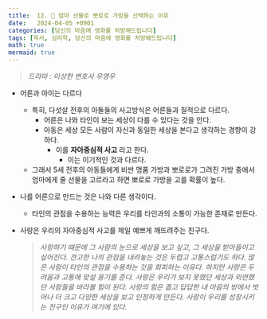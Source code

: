 ```yaml
---
title:  12. 🎁 엄마 선물로 뽀로로 가방을 선택하는 이유
date:   2024-04-05 +0901
categories: [당신의 마음에 영화를 처방해드립니다]
tags: [독서, 심리학, 당신의 마음에 영화를 처방해드립니다]
math: true
mermaid: true
---
```


> *드라마 : 이상한 변호사 우영우*
 
- 어른과 아이는 다르다
    - 특히, 다섯살 전후의 아돌들의 사고방식은 어른들과 질적으로 다르다.
        - 어른은 나와 타인이 보는 세상이 다를 수 있다는 것을 안다.
        - 아동은 세상 모든 사람이 자신과 동일한 세상을 본다고 생각하는 경향이 강하다.
            - 이를 **자아중심적 사고** 라고 한다.
                - 이는 이기적인 것과 다르다.
    - 그래서 5세 전후의 아동들에게 비싼 명품 가방과 뽀로로가 그려진 가방 중에서 
    엄마에게 줄 선물을 고르라고 하면 뽀로로 가방을 고를 확률이 높다.
- 나를 어른으로 만드는 것은 나와 다른 생각이다.
    - 타인의 관점을 수용하는 능력은 우리를 타인과의 소통이 가능한 존재로 만든다.
- 사랑은 우리의 자아중심적 사고를 제일 예쁘게 깨뜨려주는 친구다.
    
    > *사랑하기 때문에 그 사람의 눈으로 세상을 보고 싶고, 그 세상을 받아들이고 싶어진다. 견고한 나의 관점을 내려놓는 것은 두렵고 고통스럽기도 하다. 많은 사람이 타인의 관점을 수용하는 것을 회피하는 이유다. 하지만 사랑은 두려움과 고통에 맞설 용기를 준다. 사랑은 우리가 보지 못했던 세상과 외면했던 사람들을 바라볼 힘이 된다. 사랑의 힘은 좁고 답답한 내 마음의 방에서 벗어나 더 크고 다양한 세상을 보고 인정하게 만든다. 사랑이 우리를 성장시키는 친구인 이유가 여기에 있다.*
    